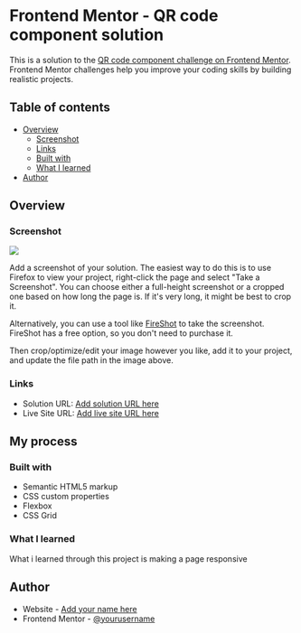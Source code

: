 # Frontend Mentor - QR code component solution

This is a solution to the [QR code component challenge on Frontend Mentor](https://www.frontendmentor.io/challenges/qr-code-component-iux_sIO_H). Frontend Mentor challenges help you improve your coding skills by building realistic projects. 

## Table of contents

- [Overview](A-QR-code-using-html-and-css)
  - [Screenshot](qr-code-screenshot-1727034981608.png)
  - [Links](#links)
  - [Built with](Html-and-Css)
  - [What I learned](I-learned-about-responsive-design)
- [Author](Zainab-Aminu)


## Overview

### Screenshot

![](./qr-code-screenshot-1727034981608.png)

Add a screenshot of your solution. The easiest way to do this is to use Firefox to view your project, right-click the page and select "Take a Screenshot". You can choose either a full-height screenshot or a cropped one based on how long the page is. If it's very long, it might be best to crop it.

Alternatively, you can use a tool like [FireShot](https://getfireshot.com/) to take the screenshot. FireShot has a free option, so you don't need to purchase it. 

Then crop/optimize/edit your image however you like, add it to your project, and update the file path in the image above.


### Links

- Solution URL: [Add solution URL here](https://aminuzainab.github.io/responsive-qr-code-web-page/)
- Live Site URL: [Add live site URL here](https://your-live-site-url.com)

## My process

### Built with

- Semantic HTML5 markup
- CSS custom properties
- Flexbox
- CSS Grid

### What I learned

What i learned through this project is making a page responsive

## Author

- Website - [Add your name here](Zainab-Aminu)
- Frontend Mentor - [@yourusername](Aminu-Zainab)
